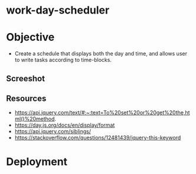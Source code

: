# work-day-scheduler

# Objective 
- Create a schedule that displays both the day and time, and allows user to write tasks according to time-blocks. 

## Screeshot

## Resources 
- https://api.jquery.com/text/#:~:text=To%20set%20or%20get%20the,html()%20method.
- https://day.js.org/docs/en/display/format
- https://api.jquery.com/siblings/
- https://stackoverflow.com/questions/12481439/jquery-this-keyword

# Deployment 
